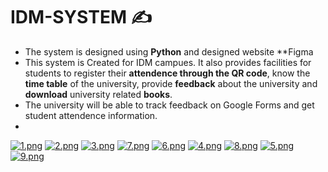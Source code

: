 # IDM-SYSTEM :writing_hand:	
- The system is designed using **Python** and designed website **Figma
- This system is Created for IDM campues. It also provides facilities for students to register their **attendence through the QR code**, know the **time table** of the university, provide **feedback** about the university and **download** university related **books**.
- The university will be able to track feedback on Google Forms and get student attendence information.
- 
[![1.png](https://i.postimg.cc/Wb6MSsbn/1.png)](https://postimg.cc/MvHMp2BM)
[![2.png](https://i.postimg.cc/vHMn4CL6/2.png)](https://postimg.cc/F1WzqW69)
[![3.png](https://i.postimg.cc/KvNMBQJp/3.png)](https://postimg.cc/vc4Td7R5)
[![7.png](https://i.postimg.cc/C1q88gQb/7.png)](https://postimg.cc/2bC3pPm5)
[![6.png](https://i.postimg.cc/PJnwzRg9/6.png)](https://postimg.cc/47wyXBNQ)
[![4.png](https://i.postimg.cc/3wP4YqxN/4.png)](https://postimg.cc/VSWLFDMP)
[![8.png](https://i.postimg.cc/zvwRdk5B/8.png)](https://postimg.cc/m1DDkCPf)
[![5.png](https://i.postimg.cc/6pMCJzZ4/5.png)](https://postimg.cc/0zJz7Yc9)
[![9.png](https://i.postimg.cc/fbkmwX72/9.png)](https://postimg.cc/DWk86SML)
